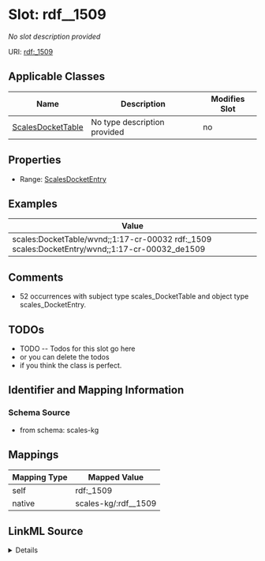 

# Slot: rdf__1509


_No slot description provided_





URI: [rdf:_1509](http://www.w3.org/1999/02/22-rdf-syntax-ns#_1509)



<!-- no inheritance hierarchy -->





## Applicable Classes

| Name | Description | Modifies Slot |
| --- | --- | --- |
| [ScalesDocketTable](../classes/ScalesDocketTable.md) | No type description provided |  no  |







## Properties

* Range: [ScalesDocketEntry](../classes/ScalesDocketEntry.md)






## Examples

| Value |
| --- |
| scales:DocketTable/wvnd;;1:17-cr-00032 rdf:_1509 scales:DocketEntry/wvnd;;1:17-cr-00032_de1509 |

## Comments

* 52 occurrences with subject type scales_DocketTable and object type scales_DocketEntry.

## TODOs

* TODO -- Todos for this slot go here
* or you can delete the todos
* if you think the class is perfect.

## Identifier and Mapping Information







### Schema Source


* from schema: scales-kg




## Mappings

| Mapping Type | Mapped Value |
| ---  | ---  |
| self | rdf:_1509 |
| native | scales-kg/:rdf__1509 |




## LinkML Source

<details>
```yaml
name: rdf__1509
description: No slot description provided
todos:
- TODO -- Todos for this slot go here
- or you can delete the todos
- if you think the class is perfect.
comments:
- 52 occurrences with subject type scales_DocketTable and object type scales_DocketEntry.
examples:
- value: scales:DocketTable/wvnd;;1:17-cr-00032 rdf:_1509 scales:DocketEntry/wvnd;;1:17-cr-00032_de1509
from_schema: scales-kg
rank: 1000
slot_uri: rdf:_1509
alias: rdf__1509
domain_of:
- scales_DocketTable
range: scales_DocketEntry

```
</details>
